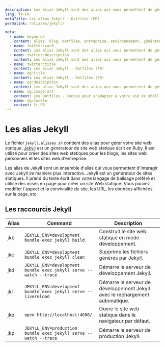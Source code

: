 ```yaml
---
description: Les alias Jekyll sont des alias qui vous permettent de gérer votre site web statique. Jekyll est un générateur de site web statique écrit en Ruby. Il est utilisé pour créer des sites web statiques pour les blogs, les sites web personnels et les sites web d'entreprise.
lang: fr-FR
metaTitle: Les alias Jekyll - Dotfiles (FR)
permalink: /aliases/jekyll/

meta:
  - name: keywords
    content: alias, blog, dotfiles, entreprise, environnement, générateur, jekyll, ruby, shell, site web, site web statique
  - name: twitter:card
    content: Les alias Jekyll sont des alias qui vous permettent de gérer votre site web statique. Jekyll est un générateur de site web statique écrit en Ruby. Il est utilisé pour créer des sites web statiques pour les blogs, les sites web personnels et les sites web d'entreprise.
  - name: twitter:description
    content: Les alias Jekyll sont des alias qui vous permettent de gérer votre site web statique. Jekyll est un générateur de site web statique écrit en Ruby. Il est utilisé pour créer des sites web statiques pour les blogs, les sites web personnels et les sites web d'entreprise.
  - name: twitter:title
    content: Les alias Jekyll - Dotfiles (FR)
  - name: og:title
    content: Les alias Jekyll - Dotfiles (FR)
  - name: og:description
    content: Les alias Jekyll sont des alias qui vous permettent de gérer votre site web statique. Jekyll est un générateur de site web statique écrit en Ruby. Il est utilisé pour créer des sites web statiques pour les blogs, les sites web personnels et les sites web d'entreprise.
  - name: og:image:alt
    content: Les Dotfiles - Conçus pour s'adapter à votre vie de shell
  - name: og:locale
    content: fr_FR
---
```


# Les alias Jekyll

Le fichier `jekyll.aliases.sh` contient des alias pour gérer votre site web
statique. [Jekyll](https://jekyllrb.com/) est un générateur de site web statique
écrit en Ruby. Il est utilisé pour créer des sites web statiques pour les blogs,
les sites web personnels et les sites web d'entreprise.

Les alias de Jekyll sont un ensemble d'alias qui vous permettent d'interagir
avec Jekyll de manière plus interactive. Jekyll est un générateur de sites
statiques. Il prend du texte écrit dans votre langage de balisage préféré et
utilise des mises en page pour créer un site Web statique. Vous pouvez modifier
l'aspect et la convivialité du site, les URL, les données affichées sur la
page, etc.

## Les raccourcis Jekyll

| Alias | Command | Description |
| ----- | ----- | ----- |
| jkb | `JEKYLL_ENV=development bundle exec jekyll build` | Construit le site web statique en mode développement. |
| jkc | `JEKYLL_ENV=development bundle exec jekyll clean` | Supprime les fichiers générés par Jekyll. |
| jkd | `JEKYLL_ENV=development bundle exec jekyll serve --watch --trace` | Démarre le serveur de développement Jekyll. |
| jkl | `JEKYLL_ENV=development bundle exec jekyll serve --livereload` | Démarre le serveur de développement Jekyll avec le rechargement automatique. |
| jko | `open http://localhost:4000/` | Ouvre le site web statique dans le navigateur par défaut. |
| jkp | `JEKYLL_ENV=production bundle exec jekyll serve --watch --trace` | Démarre le serveur de production Jekyll. |

